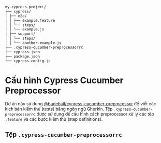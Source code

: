 ```bash
my-cypress-project/
├── cypress/
│ ├── e2e/
│ │ ├── example.feature
│ │ └── steps/
│ │ └── example.js
│ ├── support/
│ │ └── steps/
│ │ └── another-example.js
├── .cypress-cucumber-preprocessorrc
├── cypress.json
├── package.json
└── cypress.config.js
```

# Cấu hình Cypress Cucumber Preprocessor

Dự án này sử dụng [@badeball/cypress-cucumber-preprocessor](https://github.com/badeball/cypress-cucumber-preprocessor) để viết các kịch bản kiểm thử (tests) bằng ngôn ngữ Gherkin. Tệp `.cypress-cucumber-preprocessorrc` được sử dụng để cấu hình cách preprocessor xử lý các tệp `.feature` và các bước kiểm thử (step definitions).

## Tệp `.cypress-cucumber-preprocessorrc`
